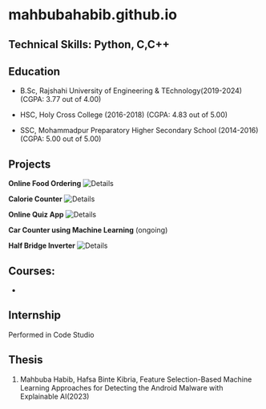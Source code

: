 # mahbubahabib.github.io


## Technical Skills: Python, C,C++

## Education
- B.Sc, Rajshahi University of Engineering & TEchnology(2019-2024)
  (CGPA: 3.77 out of 4.00)

  
- HSC, Holy Cross College (2016-2018)
  (CGPA: 4.83 out of 5.00)

           
- SSC, Mohammadpur Preparatory Higher Secondary School (2014-2016)
  (CGPA: 5.00 out of 5.00)
## Projects
**Online Food Ordering**
![Details](https://github.com/mahbuba26/FoodAppNew)

**Calorie Counter**
![Details](https://github.com/mahbuba26/Diet-Care)

**Online Quiz App**
![Details](https://ithub.com/mahbuba26/Online-Quiz)

**Car Counter using Machine Learning**
(ongoing)

**Half Bridge Inverter**
![Details](https://github.com/mahbuba26/Half-bridge-inverter)

## Courses:
* 

## Internship
Performed in Code Studio 
![]()

## Thesis
1. Mahbuba Habib, Hafsa Binte Kibria, Feature Selection-Based Machine Learning Approaches for Detecting the Android Malware with Explainable AI(2023)
